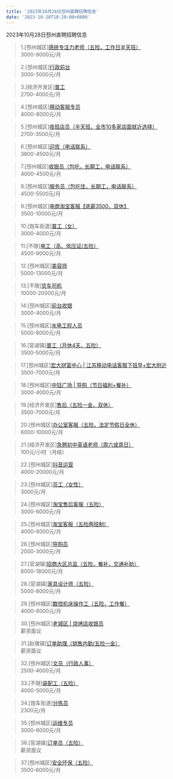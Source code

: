 ```yaml
---
title: '2023年10月28日邳州直聘招聘信息'
date: '2023-10-28T18:20:00+0800'
---
```

2023年10月28日邳州直聘招聘信息
<!--more-->
>1.[邳州城区][感统专注力老师（五险，工作日半天班）](https://www.pizhouzhipin.com/job/21797)<br>
>3000-8000元/月

>2.[邳州城区][行政前台](https://www.pizhouzhipin.com/job/28904)<br>
>3000-5000元/月

>3.[经济开发区][普工](https://www.pizhouzhipin.com/job/22500)<br>
>2700-4000元/月

>4.[邳州城区][移动客服专员](https://www.pizhouzhipin.com/job/30488)<br>
>4000-8000元/月

>5.[邳州城区][夜班店员（半天班，全市10多家店面就近选择）](https://www.pizhouzhipin.com/job/26174)<br>
>2700-3500元/月

>6.[邳州城区][迎宾（电话联系）](https://www.pizhouzhipin.com/job/30957)<br>
>3800-4500元/月

>7.[邳州城区][收银员（包吃，长期工，电话联系）](https://www.pizhouzhipin.com/job/18322)<br>
>4000-4500元/月

>8.[邳州城区][服务员（包吃住，长期工，电话联系）](https://www.pizhouzhipin.com/job/18321)<br>
>4500-5500元/月

>9.[邳州城区][电商淘宝客服【底薪3500，双休】](https://www.pizhouzhipin.com/job/31800)<br>
>3500-10000元/月

>10.[炮车街道][普工（女）](https://www.pizhouzhipin.com/job/29209)<br>
>3000-4000元/月

>11.[不限][电工（高、低压证/五险）](https://www.pizhouzhipin.com/job/31560)<br>
>4500-9000元/月

>12.[邳州城区][美容师](https://www.pizhouzhipin.com/job/26927)<br>
>5000-13000元/月

>13.[不限][货车司机](https://www.pizhouzhipin.com/job/31255)<br>
>10000-20000元/月

>14.[邳州城区][前台收银](https://www.pizhouzhipin.com/job/31629)<br>
>3000-4000元/月

>15.[邳州城区][水电工程人员](https://www.pizhouzhipin.com/job/30412)<br>
>5000-8000元/月

>16.[官湖镇][普工（月休4天，五险）](https://www.pizhouzhipin.com/job/23041)<br>
>3500-5000元/月

>17.[邳州城区][宏大财富中心 | 江苏移动电话客服下班早+宏大附近](https://www.pizhouzhipin.com/job/23334)<br>
>3500-7000元/月

>18.[邳州城区][中钰广场 | 导购（节日福利+餐补）](https://www.pizhouzhipin.com/job/30878)<br>
>3000-4000元/月

>19.[经济开发区][售后（五险一金，双休）](https://www.pizhouzhipin.com/job/27410)<br>
>3500-7000元/月

>20.[邳州城区][办公室客服（五险，法定节假日全休）](https://www.pizhouzhipin.com/job/30881)<br>
>6000-10000元/月

>21.[经济开发区][急聘初中英语老师（周六或周日）](https://www.pizhouzhipin.com/job/30950)<br>
>100元/小时（月结）

>22.[邳州城区][抖音运营](https://www.pizhouzhipin.com/job/31782)<br>
>4000-20000元/月

>23.[邳州城区][员工（女性）](https://www.pizhouzhipin.com/job/31735)<br>
>3000元/月

>24.[邳州城区][淘宝售后客服（五险）](https://www.pizhouzhipin.com/job/25475)<br>
>3000-6000元/月

>25.[邳州城区][淘宝客服（五险两班制）](https://www.pizhouzhipin.com/job/25135)<br>
>4000-6000元/月

>26.[邳州城区][导购员](https://www.pizhouzhipin.com/job/24762)<br>
>2000-3000元/月

>27.[官湖镇][招商大区总监（五险，餐补，交通补助）](https://www.pizhouzhipin.com/job/25311)<br>
>8000-18000元/月

>28.[官湖镇][家具设计师（五险）](https://www.pizhouzhipin.com/job/17853)<br>
>5000-8000元/月

>29.[邳州城区][数控机床操作工（五险，工作餐）](https://www.pizhouzhipin.com/job/27221)<br>
>4000-6000元/月

>30.[邳州城区][老城区 | 烧烤店收银员](https://www.pizhouzhipin.com/job/30561)<br>
>薪资面议

>31.[赵墩镇][订单助理（销售内勤/五险一金）](https://www.pizhouzhipin.com/job/21931)<br>
>薪资面议

>32.[邳州城区][文员（行政人事）](https://www.pizhouzhipin.com/job/31797)<br>
>2500-4000元/月

>33.[不限][装配工（五险）](https://www.pizhouzhipin.com/job/30236)<br>
>4000-5000元/月

>34.[炮车街道][分拣员](https://www.pizhouzhipin.com/job/31821)<br>
>2300元/月

>35.[邳州城区][运维专员](https://www.pizhouzhipin.com/job/17507)<br>
>3000-6000元/月

>36.[官湖镇][订单员（五险）](https://www.pizhouzhipin.com/job/26753)<br>
>薪资面议

>37.[邳州城区][安全环保（五险）](https://www.pizhouzhipin.com/job/17407)<br>
>3500-6000元/月

